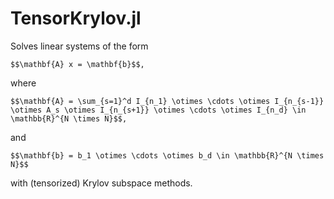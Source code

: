 # TensorKrylov.jl
Solves linear systems of the form

    $$\mathbf{A} x = \mathbf{b}$$, 

where 

    $$\mathbf{A} = \sum_{s=1}^d I_{n_1} \otimes \cdots \otimes I_{n_{s-1}} \otimes A_s \otimes I_{n_{s+1}} \otimes \cdots \otimes I_{n_d} \in \mathbb{R}^{N \times N}$$,

and 

    $$\mathbf{b} = b_1 \otimes \cdots \otimes b_d \in \mathbb{R}^{N \times N}$$

with (tensorized) Krylov subspace methods.

